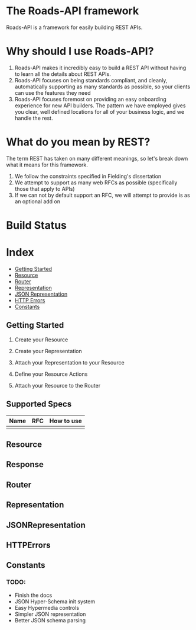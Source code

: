 # The Roads-API framework

Roads-API is a framework for easily building REST APIs.

# Why should I use Roads-API?

1. Roads-API makes it incredibly easy to build a REST API without having to learn all the details about REST APIs.
2. Roads-API focuses on being standards compliant, and cleanly, automatically supporting as many standards as possible, so your clients can use the features they need
3. Roads-API focuses foremost on providing an easy onboarding experience for new API builders. The pattern we have employed gives you clear, well defined locations for all of your business logic, and we handle the rest.

# What do you mean by REST?

The term REST has taken on many different meanings, so let's break down what it means for this framework.
1. We follow the constraints specified in Fielding's dissertation
2. We attempt to support as many web RFCs as possible (specifically those that apply to APIs)
3. If we can not by default support an RFC, we will attempt to provide is as an optional add on


# Build Status


# Index

- [Getting Started](#getting-started)
- [Resource](#resource)
- [Router](#router)
- [Representation](#representation)
 - [JSON Representation](#jsonrepresentation)
- [HTTP Errors](#httperrors)
- [Constants](#constants)


## Getting Started

1. Create your Resource

2. Create your Representation

3. Attach your Representation to your Resource

4. Define your Resource Actions

5. Attach your Resource to the Router

## Supported Specs

Name     | RFC      | How to use
---------|----------|------------
         |          |


## Resource

## Response

## Router

## Representation

## JSONRepresentation

## HTTPErrors

## Constants


### TODO:
- Finish the docs
- JSON Hyper-Schema init system
- Easy Hypermedia controls
- Simpler JSON representation
- Better JSON schema parsing
